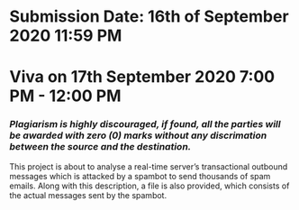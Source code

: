 # Submission Date: 16th of September 2020 11:59 PM
# Viva on 17th September 2020 7:00 PM - 12:00 PM

### _*Plagiarism is highly discouraged, if found, all the parties will be awarded with zero (0) marks without any discrimation between the source and the destination.*_


This project is about to analyse a real-time server’s transactional outbound messages which is attacked by a  spambot to send thousands of spam emails. Along with this description, a file is also provided, which consists of the actual messages sent by the spambot. 
